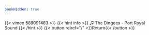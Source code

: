 ```yaml
---
bookHidden: true
---
```


{{< vimeo 588091483 >}}
{{< hint info >}}
♫ The Dingees - Port Royal Sound
{{< /hint >}}
{{< button relref="/" >}}Return{{< /button >}}
